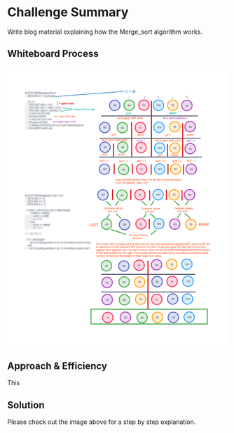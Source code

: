 # Challenge Summary

<!-- Description of the challenge -->

Write blog material explaining how the Merge_sort algorithm works.

## Whiteboard Process

<!-- Embedded whiteboard image -->

![whiteboard](./merge_sort.png)

## Approach & Efficiency

<!-- What approach did you take? Why? What is the Big O space/time for this approach? -->

This

## Solution

<!-- Show how to run your code, and examples of it in action -->

Please check out the image above for a step by step explanation.
